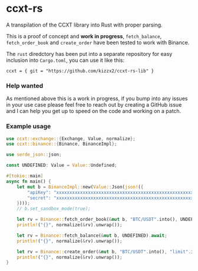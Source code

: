 # ccxt-rs

A transpilation of the CCXT library into Rust with proper parsing.

This is a proof of concept and **work in progress**, `fetch_balance`, `fetch_order_book` and `create_order` have been tested to work with Binance.

The `rust` diredctory has been put into a separate repository for easy inclusion into `Cargo.toml`, you can use it like this:

```
ccxt = { git = "https://github.com/kizzx2/ccxt-rs-lib" }
```

### Help wanted

As mentioned above this is a work in progress, if you bump into any issues in your use case please feel free to reach out by creating a GitHub issue and I can help you get up to speed on the code and working on a patch.

### Example usage

```rust
use ccxt::exchange::{Exchange, Value, normalize};
use ccxt::binance::{Binance, BinanceImpl};

use serde_json::json;

const UNDEFINED: Value = Value::Undefined;

#[tokio::main]
async fn main() {
    let mut b = BinanceImpl::new(Value::Json(json!({
        "apiKey": "xxxxxxxxxxxxxxxxxxxxxxxxxxxxxxxxxxxxxxxxxxxxxxxxxxxxxxxxxxxxxxxx",
        "secret": "xxxxxxxxxxxxxxxxxxxxxxxxxxxxxxxxxxxxxxxxxxxxxxxxxxxxxxxxxxxxxxxx",
    })));
    // b.set_sandbox_mode(true);

    let rv = Binance::fetch_order_book(&mut b, "BTC/USDT".into(), UNDEFINED, UNDEFINED).await;
    println!("{}", normalize(&rv).unwrap());

    let rv = Binance::fetch_balance(&mut b, UNDEFINED).await;
    println!("{}", normalize(&rv).unwrap());

    let rv = Binance::create_order(&mut b, "BTC/USDT".into(), "limit".into(), "buy".into(), 0.001.into(), 16789.2.into(), UNDEFINED).await;
    println!("{}", normalize(&rv).unwrap());
}
```